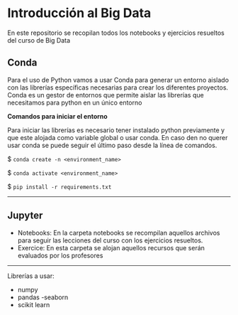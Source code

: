 # Introducción al Big Data 

En este repositorio se recopilan todos los notebooks y ejercicios resueltos del curso de Big Data

## Conda

Para el uso de Python vamos a usar Conda para generar un entorno aislado con las librerías específicas necesarias para crear los diferentes proyectos. 
Conda es un gestor de entornos que permite aislar las librerías que necesitamos para python en un único entorno

**Comandos para iniciar el entorno**

Para iniciar las librerías es necesario tener instalado python previamente y que este alojada como variable global o usar conda. En caso den no querer usar conda se puede seguir el último paso desde la línea de comandos.

$ `conda create -n <environment_name>`

$ `conda activate <environment_name>`

$ `pip install -r requirements.txt`

--------------

## Jupyter

* Notebooks: En la carpeta notebooks se recompilan aquellos archivos para seguir las lecciones del curso con los ejercicios resueltos. 
* Exercice: En esta carpeta se alojan aquellos recursos que serán evaluados por los profesores

--------

Librerías a usar:

- numpy
- pandas
-seaborn
- scikit learn